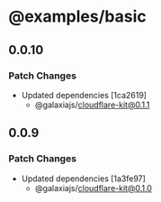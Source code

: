 # @examples/basic

## 0.0.10

### Patch Changes

- Updated dependencies [1ca2619]
  - @galaxiajs/cloudflare-kit@0.1.1

## 0.0.9

### Patch Changes

- Updated dependencies [1a3fe97]
  - @galaxiajs/cloudflare-kit@0.1.0
